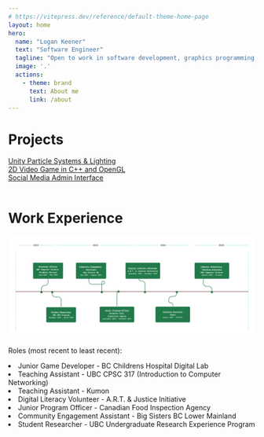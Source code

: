 ```yaml
---
# https://vitepress.dev/reference/default-theme-home-page
layout: home
hero:
  name: "Logan Keener"
  text: "Software Engineer"
  tagline: "Open to work in software development, graphics programming, & more."
  image: '.'
  actions:
    - theme: brand
      text: About me
      link: /about
---
```

<h1>Projects</h1>

<div :class="$style.projectDisplay">
  <a href="./unity-particles" :class="$style.card">
      <div :class="$style.cardTitle">
      Unity Particle Systems & Lighting
      </div>
    </a>
    <a href="./eviction-game" :class="$style.card">
      <div :class="$style.cardTitle">
      2D Video Game in C++ and OpenGL
      </div>
    </a>
    <a href="./304-project" :class="$style.card">
      <div :class="$style.cardTitle">
      Social Media Admin Interface
      </div>
      <!--<a href="/304-project" :class="$style.cardText">See More</a>-->
    </a>

</div>


<br/>

<h1>Work Experience</h1>

<img src="./media/job_timeline.png">


Roles (most recent to least recent):

<li>Junior Game Developer - BC Childrens Hospital Digital Lab</li>
<li>Teaching Assistant - UBC CPSC 317 (Introduction to Computer Networking)</li>
<li>Teaching Assistant - Kumon</li>
<li>Digital Literacy Volunteer - A.R.T. & Justice Initiative</li>
<li>Junior Program Officer - Canadian Food Inspection Agency</li>
<li>Community Engagement Assistant - Big Sisters BC Lower Mainland</li>
<li>Student Researcher - UBC Undergraduate Research Experience Program</li>


<style module>
  .card {
    box-shadow: 0 1px 4px 0 #000000;
    border-radius: 25px;
    background-color:rgb(238, 242, 245, 0.4);
    display: grid;
    text-decoration: none !important;
    width: 400px;
    height: 150px;
    margin-left: 1%;
}

  .card:hover {
      box-shadow: 1px 2px 5px 1px #000000;
      font-weight: bold;
      transition: 0.2s;
  }

  .cardTitle {
      font-size: 30px;
      text-align: center;
      margin-inline: 10%;
      margin-top: 10%;
      line-height: 35px;
      color:black;
      opacity: 1.0;
      text-decoration: none;
  }

  .projectDisplay {
    margin-top: 10px;
    display: flex;
    flex-direction: row;
    justify-content: center;
}
</style>
